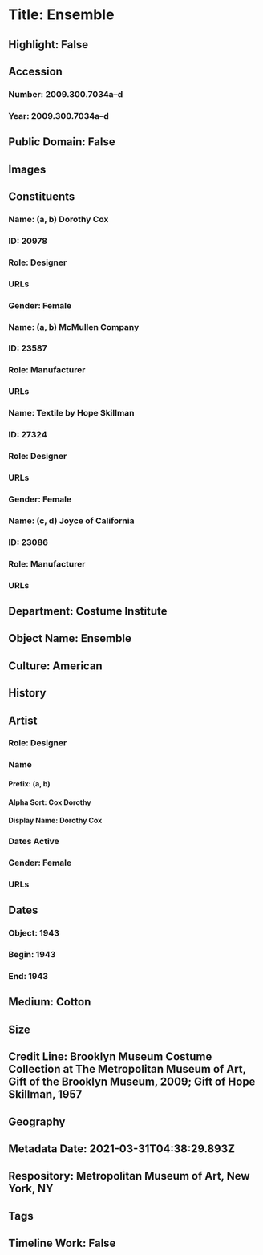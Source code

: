 # Title: Ensemble
## Highlight: False
## Accession
### Number: 2009.300.7034a–d
### Year: 2009.300.7034a–d
## Public Domain: False
## Images
## Constituents
### Name: (a, b) Dorothy Cox
### ID: 20978
### Role: Designer
### URLs
### Gender: Female
### Name: (a, b) McMullen Company
### ID: 23587
### Role: Manufacturer
### URLs
### Name: Textile by Hope Skillman
### ID: 27324
### Role: Designer
### URLs
### Gender: Female
### Name: (c, d) Joyce of California
### ID: 23086
### Role: Manufacturer
### URLs
## Department: Costume Institute
## Object Name: Ensemble
## Culture: American
## History
## Artist
### Role: Designer
### Name
#### Prefix: (a, b)
#### Alpha Sort: Cox Dorothy
#### Display Name: Dorothy Cox
### Dates Active
### Gender: Female
### URLs
## Dates
### Object: 1943
### Begin: 1943
### End: 1943
## Medium: Cotton
## Size
## Credit Line: Brooklyn Museum Costume Collection at The Metropolitan Museum of Art, Gift of the Brooklyn Museum, 2009; Gift of Hope Skillman, 1957
## Geography
## Metadata Date: 2021-03-31T04:38:29.893Z
## Respository: Metropolitan Museum of Art, New York, NY
## Tags
## Timeline Work: False